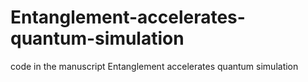 # Entanglement-accelerates-quantum-simulation
code in the manuscript Entanglement accelerates quantum simulation
